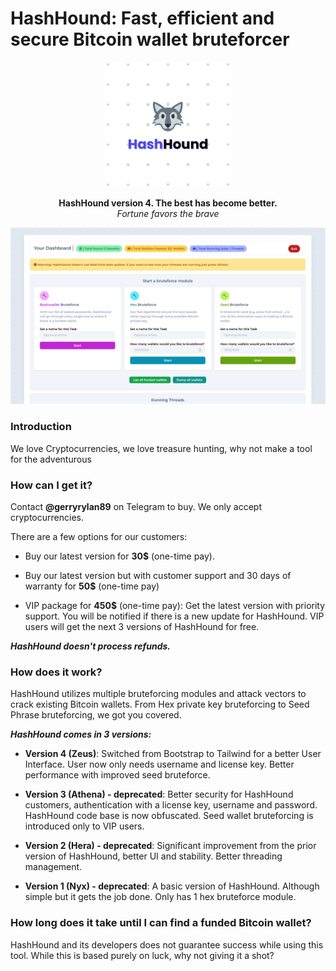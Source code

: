 # HashHound: Fast, efficient and secure Bitcoin wallet bruteforcer

<p align="center">
    <img src="hashhound-logo.png" style="width: 200px; height: 200px; margin: auto;">
</p>
<div align="center"><b>HashHound version 4. The best has become better.</b><br/>
<i>Fortune favors the brave</i>
</div>

![image of hashhound dashboard](hashhound-v4.png)

### **Introduction**
We love Cryptocurrencies, we love treasure hunting, why not make a tool for the adventurous

### **How can I get it?**
Contact <b>@gerryrylan89</b> on Telegram to buy. We only accept cryptocurrencies.

There are a few options for our customers:

- Buy our latest version for <b>30$</b> (one-time pay). 

- Buy our latest version but with customer support and 30 days of warranty for <b>50$</b> (one-time pay)

- VIP package for <b>450$</b> (one-time pay): Get the latest version with priority support. You will be notified if there is a new update for HashHound. VIP users will get the next 3 versions of HashHound for free.

<b><i>HashHound doesn't process refunds.</i></b>

### **How does it work?**
HashHound utilizes multiple bruteforcing modules and attack vectors to crack existing Bitcoin wallets. From Hex private key bruteforcing to Seed Phrase bruteforcing, we got you covered.

<b><i>HashHound comes in 3 versions:</i></b>

- <b>Version 4 (Zeus)</b>: Switched from Bootstrap to Tailwind for a better User Interface. User now only needs username and license key. Better performance with improved seed bruteforce.

- <b>Version 3 (Athena) - deprecated</b>: Better security for HashHound customers, authentication with a license key, username and password. HashHound code base is now obfuscated. Seed wallet bruteforcing is introduced only to VIP users.

- <b>Version 2 (Hera) - deprecated</b>: Significant improvement from the prior version of HashHound, better UI and stability. Better threading management.

- <b>Version 1 (Nyx) - deprecated</b>: A basic version of HashHound. Although simple but it gets the job done. Only has 1 hex bruteforce module.

### **How long does it take until I can find a funded Bitcoin wallet?**
HashHound and its developers does not guarantee success while using this tool. While this is based purely on luck, why not giving it a shot?

